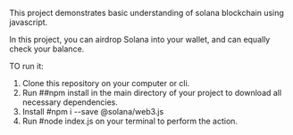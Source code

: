 This project demonstrates basic understanding of solana blockchain using javascript.

In this project, you can airdrop Solana into your wallet, and can equally check your balance.

TO run it:
1. Clone this repository on your computer or cli.
2. Run ##npm install in the main directory of your project to download all necessary dependencies.
3. Install #npm i --save @solana/web3.js
4. Run #node index.js on your terminal to perform the action.